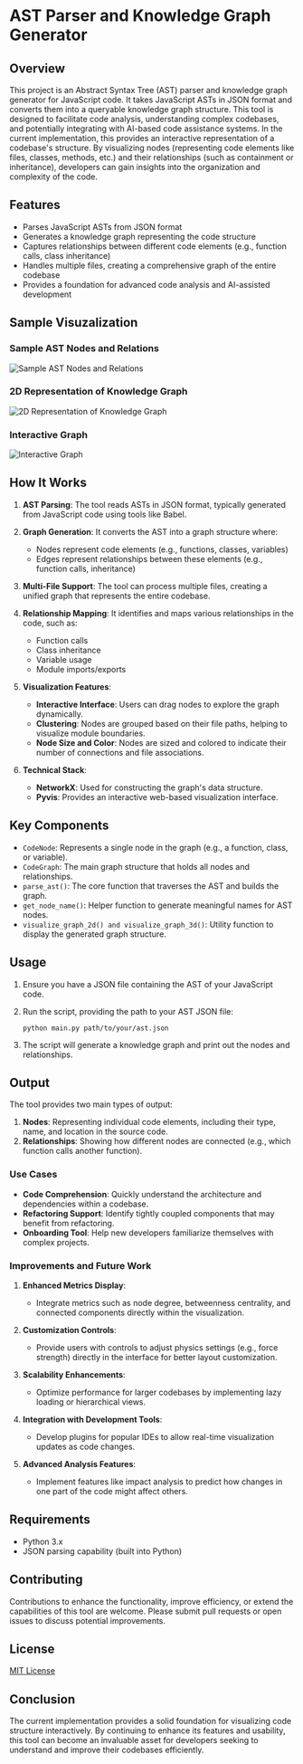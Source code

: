 # AST Parser and Knowledge Graph Generator

## Overview

This project is an Abstract Syntax Tree (AST) parser and knowledge graph generator for JavaScript code. It takes JavaScript ASTs in JSON format and converts them into a queryable knowledge graph structure. This tool is designed to facilitate code analysis, understanding complex codebases, and potentially integrating with AI-based code assistance systems. In the current implementation, this provides an interactive representation of a codebase's structure. By visualizing nodes (representing code elements like files, classes, methods, etc.) and their relationships (such as containment or inheritance), developers can gain insights into the organization and complexity of the code.

## Features

- Parses JavaScript ASTs from JSON format
- Generates a knowledge graph representing the code structure
- Captures relationships between different code elements (e.g., function calls, class inheritance)
- Handles multiple files, creating a comprehensive graph of the entire codebase
- Provides a foundation for advanced code analysis and AI-assisted development

## Sample Visuzalization

### Sample AST Nodes and Relations
![Sample AST Nodes and Relations](./SampeASTNodesandRelns.png)

### 2D Representation of Knowledge Graph
![2D Representation of Knowledge Graph](./viz/2dGraph.png)

### Interactive Graph
![Interactive Graph](./viz/3dGraph.png)

## How It Works

1. **AST Parsing**: The tool reads ASTs in JSON format, typically generated from JavaScript code using tools like Babel.

2. **Graph Generation**: It converts the AST into a graph structure where:
   - Nodes represent code elements (e.g., functions, classes, variables)
   - Edges represent relationships between these elements (e.g., function calls, inheritance)

3. **Multi-File Support**: The tool can process multiple files, creating a unified graph that represents the entire codebase.

4. **Relationship Mapping**: It identifies and maps various relationships in the code, such as:
   - Function calls
   - Class inheritance
   - Variable usage
   - Module imports/exports

5. **Visualization Features**:
   - **Interactive Interface**: Users can drag nodes to explore the graph dynamically.
   - **Clustering**: Nodes are grouped based on their file paths, helping to visualize module boundaries.
   - **Node Size and Color**: Nodes are sized and colored to indicate their number of connections and file associations.

6. **Technical Stack**:
   - **NetworkX**: Used for constructing the graph's data structure.
   - **Pyvis**: Provides an interactive web-based visualization interface.

## Key Components

- `CodeNode`: Represents a single node in the graph (e.g., a function, class, or variable).
- `CodeGraph`: The main graph structure that holds all nodes and relationships.
- `parse_ast()`: The core function that traverses the AST and builds the graph.
- `get_node_name()`: Helper function to generate meaningful names for AST nodes.
- `visualize_graph_2d() and visualize_graph_3d()`: Utility function to display the generated graph structure.

## Usage

1. Ensure you have a JSON file containing the AST of your JavaScript code.
2. Run the script, providing the path to your AST JSON file:

   ```
   python main.py path/to/your/ast.json
   ```

3. The script will generate a knowledge graph and print out the nodes and relationships.

## Output

The tool provides two main types of output:

1. **Nodes**: Representing individual code elements, including their type, name, and location in the source code.
2. **Relationships**: Showing how different nodes are connected (e.g., which function calls another function).

### Use Cases

- **Code Comprehension**: Quickly understand the architecture and dependencies within a codebase.
- **Refactoring Support**: Identify tightly coupled components that may benefit from refactoring.
- **Onboarding Tool**: Help new developers familiarize themselves with complex projects.

### Improvements and Future Work

1. **Enhanced Metrics Display**:
   - Integrate metrics such as node degree, betweenness centrality, and connected components directly within the visualization.

2. **Customization Controls**:
   - Provide users with controls to adjust physics settings (e.g., force strength) directly in the interface for better layout customization.

3. **Scalability Enhancements**:
   - Optimize performance for larger codebases by implementing lazy loading or hierarchical views.

4. **Integration with Development Tools**:
   - Develop plugins for popular IDEs to allow real-time visualization updates as code changes.

5. **Advanced Analysis Features**:
   - Implement features like impact analysis to predict how changes in one part of the code might affect others.

## Requirements

- Python 3.x
- JSON parsing capability (built into Python)

## Contributing

Contributions to enhance the functionality, improve efficiency, or extend the capabilities of this tool are welcome. Please submit pull requests or open issues to discuss potential improvements.

## License

[MIT License](./LICENSE)

## Conclusion

The current implementation provides a solid foundation for visualizing code structure interactively. By continuing to enhance its features and usability, this tool can become an invaluable asset for developers seeking to understand and improve their codebases efficiently.
